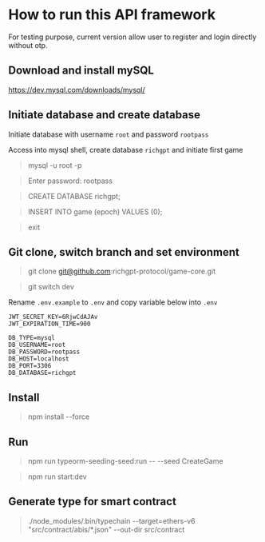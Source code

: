 # How to run this API framework

For testing purpose, current version allow user to register and login directly without otp.

## Download and install mySQL

https://dev.mysql.com/downloads/mysql/

## Initiate database and create database

Initiate database with username `root` and password `rootpass`

Access into mysql shell, create database `richgpt` and initiate first game

> mysql -u root -p

> Enter password: rootpass

> CREATE DATABASE richgpt;

> INSERT INTO game (epoch) VALUES (0);

> exit

## Git clone, switch branch and set environment

> git clone git@github.com:richgpt-protocol/game-core.git

> git switch dev

Rename `.env.example` to `.env` and copy variable below into `.env`

```
JWT_SECRET_KEY=6RjwCdAJAv
JWT_EXPIRATION_TIME=900

DB_TYPE=mysql
DB_USERNAME=root
DB_PASSWORD=rootpass
DB_HOST=localhost
DB_PORT=3306
DB_DATABASE=richgpt
```

## Install

> npm install --force

## Run

> npm run typeorm-seeding-seed:run -- --seed CreateGame

> npm run start:dev

## Generate type for smart contract

> ./node_modules/.bin/typechain --target=ethers-v6 "src/contract/abis/*.json" --out-dir src/contract
